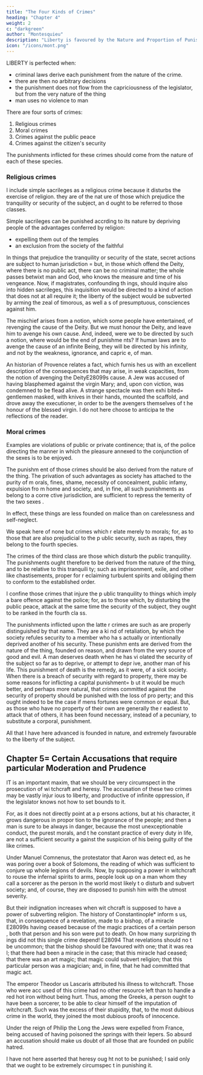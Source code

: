 ```yaml
---
title: "The Four Kinds of Crimes"
heading: "Chapter 4"
weight: 2
c: "darkgreen"
author: "Montesquieu"
description: "Liberty is favoured by the Nature and Proportion of Punishments"
icon: "/icons/mont.png"
---
```





LIBERTY is perfected when:
- criminal laws derive each punishment from the nature of the crime. 
- there are then no arbitrary decisions
- the punishment does not flow from the capriciousness of the legislator, but from the very nature of the  thing
- man uses no violence to man

There are four sorts of crimes:

1. Religious crimes
2. Moral crimes
3. Crimes against the public peace
4. Crimes against the citizen's security

The punishments inflicted for these crimes should come from the nature of each of these species.


### Religious crimes 

I include simple sacrileges as a religious crime because it disturbs the exercise of religion. they are of the nat ure of those which prejudice the tranquility or security of the subject, an d ought to be referred to those classes.

Simple sacrileges can be punished accrding to its nature by depriving people of the advantages conferred by religion:
- expelling them out of the temples
- an exclusion from the society of the faithful

In things that prejudice the tranquility or security of the state, secret actions are subject to human jurisdiction = but, in those which offend the Deity, where there is no public act, there can be no criminal matter; the whole passes betwixt man and God, who knows the measure and time of his vengeance. Now, if magistrates, confounding th ings, should inquire also into hidden sacrileges, this inquisition would be directed to a kind of action that does not at all require it; the liberty  of the subject would be subverted by arming the zeal of timorous, as well a s of presumptuous, consciences against him.

The mischief arises from a notion, which some people have entertained, of revenging the cause of the Deity. But we  must honour the Deity, and leave him to avenge his own cause. And, indeed,  were we to be directed by such a notion, where would be the end of punishme nts? If human laws are to avenge the cause of an infinite Being, they will  be directed by his infinity, and not by the weakness, ignorance, and capric e, of man.

An historian of Provence relates a fact, which furnis hes us with an excellent description of the consequences that may arise, in weak capacities, from the notion of avenging the DeityE28099s cause. A  Jew was accused of having blasphemed against the virgin Mary; and, upon con viction, was condemned to be flead alive. A strange spectacle was then exhi bited= gentlemen masked, with knives in their hands, mounted the scaffold,  and drove away the executioner, in order to be the avengers themselves of t he honour of the blessed virgin. I do not here choose to anticipa te the reflections of the reader.


### Moral crimes 

Examples are <!-- The second class consists of those crimes which are prejudicial to morals. Such is the --> violations of public or private continence; that is, of the police directing the manner in which the pleasure annexed to the conjunction of the sexes is to be enjoyed. 

The punishm ent of those crimes should be also derived from the nature of the thing.  The privation of such advantages as society has attached to the purity of m orals, fines, shame, necessity of concealment, public infamy, expulsion fro m home and society, and, in fine, all such punishments as belong to a corre ctive jurisdiction, are sufficient to repress the temerity of the two sexes . 

In effect, these things are less founded on malice than on carelessness and self-neglect.

We speak here of none but crimes which r elate merely to morals; for, as to those that are also prejudicial to the p ublic security, such as rapes, they belong to the fourth species.

The crimes of the third class are those  which disturb the public tranquility. The punishments ought therefore to be derived from the nature of the thing, and to be relative to this tranquili ty; such as imprisonment, exile, and other like chastisements, proper for r eclaiming turbulent spirits and obliging them to conform to the established order.

I confine those crimes that injure the p ublic tranquility to things which imply a bare offence against the police;  for, as to those which, by disturbing the public peace, attack at the same  time the security of the subject, they ought to be ranked in the fourth cla ss.

The punishments inflicted upon the latte r crimes are such as are properly distinguished by that name. They are a ki nd of retaliation, by which the society refules security to a member who ha s actually or intentionally deprived another of his security. These punishm ents are derived from the nature of the thing, founded on reason, and drawn from the very source of good and evil. A man deserves death when he has vi olated the security of the subject so far as to deprive, or attempt to depr ive, another man of his life. This punishment of death is the remedy, as it were, of a sick society. When there is a breach of security with regard to property, there may be some reasons for inflicting a capital punishment= b ut it would be much better, and perhaps more natural, that crimes committed against the security of property should be punished with the loss of pro perty; and this ought indeed to be the case if mens fortunes were common or equal. But, as those who have no property of their own are generally the r eadiest to attack that of others, it has been found necessary, instead of a pecuniary, to substitute a corporal, punishment.

All that I have here advanced is founded in nature, and extremely favourable to the liberty of the subject.



## Chapter 5= Certain Accusations that require particular Moderation and Prudence

IT is an important  maxim, that we should be very circumspect in the prosecution of wi tchcraft and heresy. The accusation of these two crimes may be vastly injur ious to liberty, and productive of infinite oppression, if the legislator knows not how to set bounds to it. 

For, as it does not directly point at a p ersons actions, but at his character, it grows dangerous in propor tion to the ignorance of the people; and then a man is sure to be always in danger, because the most unexceptionable conduct, the purest morals, and t he constant practice of every duty in life, are not a sufficient security a gainst the suspicion of his being guilty of the like crimes.

Under Manuel Comnenus, the protestator that Aaron was detect ed, as he was poring over a book of Solomons, the reading of which was sufficient to conjure up whole legions of devils. Now, by supposing  a power in witchcraft to rouse the infernal spirits to arms, people look up on a man whom they call a sorcerer as the person in the world most likely t o disturb and subvert society; and, of course, they are disposed to punish  him with the utmost severity.

But their indignation increases when wit chcraft is supposed to have a power of subverting religion. The history of  Constantinople* inform s us, that, in consequence of a revelation, made to a bishop, of a miracle E28099s having ceased because of the magic practices of a certain person , both that person and his son were put to death. On how many surprizing th ings did not this single crime depend! E28094 That revelations should no t be uncommon; that the bishop should be favoured with one; that it was rea l; that there had been a miracle in the case; that this miracle had ceased; that there was an art magic; that magic could subvert religion; that this  particular person was a magician; and, in fine, that he had committed that  magic act.

The emperor Theodor us Lascaris attributed his illness to witchcraft. Those who were acc used of this crime had no other resource left than to handle a red hot iron without being hurt. Thus, among the Greeks, a person ought to have been a  sorcerer, to be able to clear himself of the imputation of witchcraft. Such was the excess of their stupidity, that, to the most dubious crime in the  world, they joined the most dubious proofs of innocence.

Under the reign of  Philip the Long the Jews were expelled from France, being accused of having poisoned the springs with their lepers. So absurd an accusation should make us doubt of all those that are founded on public hatred.

I have not here asserted that heresy oug ht not to be punished; I said only that we ought to be extremely circumspec t in punishing it.


